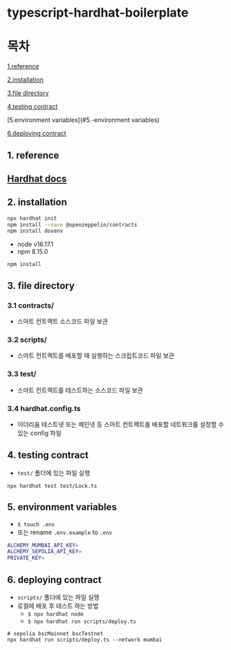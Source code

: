 # typescript-hardhat-boilerplate

# 목차

[1.reference](#1.-reference)

[2.installation](#2.-installation)

[3.file directory](#3.-file-directory)

[4.testing contract](#4.-testing-contract)

[5.environment variables](#5.-environment variables)

[6.deploying contract](#6.-deploying-contract)

## 1. reference

## [Hardhat docs](https://hardhat.org/hardhat-runner/docs/getting-started#overview)

## 2. installation

```bash
npx hardhat init
npm install -—save @openzeppelin/contracts
npm install dovenv
```

- node v16.17.1
- npm 8.15.0

```shell
npm install
```

## 3. file directory

### 3.1 contracts/

- 스마트 컨트랙트 소스코드 파일 보관

### 3.2 scripts/

- 스마트 컨트랙트를 배포할 때 실행하는 스크립트코드 파일 보관

### 3.3 test/

- 스마트 컨트랙트를 테스트하는 소스코드 파일 보관

### 3.4 hardhat.config.ts

- 이더리움 테스트넷 또는 메인넷 등 스마트 컨트랙트를 배포할 네트워크를 설정할 수 있는 config 파일

## 4. testing contract

- `test/` 폴더에 있는 파일 실행

```shell
npx hardhat test test/Lock.ts
```

## 5. environment variables
- `$ touch .env`
- 또는 rename `.env.example` to `.env`
```bash
ALCHEMY_MUMBAI_API_KEY=
ALCHEMY_SEPOLIA_API_KEY=
PRIVATE_KEY=
```

## 6. deploying contract

- `scripts/` 폴더에 있는 파일 실행
- 로컬에 배포 후 테스트 하는 방법
  - `$ npx hardhat node` 
  - `$ npx hardhat run scripts/deploy.ts`
```shell
# sepolia bscMainnet bscTestnet
npx hardhat run scripts/deploy.ts --network mumbai
```
